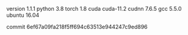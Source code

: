 version 1.1.1
python 3.8
torch 1.8
cuda cuda-11.2
cudnn 7.6.5
gcc 5.5.0
ubuntu 16.04

commit 6ef67a09fa218f5ff694c63513e944247c9ed896
